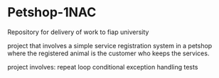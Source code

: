 # Petshop-1NAC

Repository for delivery of work to fiap university

project that involves a simple service registration system in a petshop where the registered animal is the customer who keeps the services.

project involves:
repeat loop
conditional
exception handling
tests
